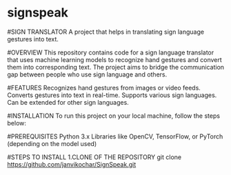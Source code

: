 # signspeak
#SIGN TRANSLATOR
A project that helps in translating sign language gestures into text.

#OVERVIEW
This repository contains code for a sign language translator that uses machine learning models to recognize hand gestures and convert them into corresponding text. The project aims to bridge the communication gap between people who use sign language and others.

#FEATURES
Recognizes hand gestures from images or video feeds.
Converts gestures into text in real-time.
Supports various sign languages.
Can be extended for other sign languages.

#INSTALLATION
To run this project on your local machine, follow the steps below:

#PREREQUISITES
Python 3.x
Libraries like OpenCV, TensorFlow, or PyTorch (depending on the model used)

#STEPS TO INSTALL
1.CLONE OF THE REPOSITORY
git clone https://github.com/janvikochar/SignSpeak.git


